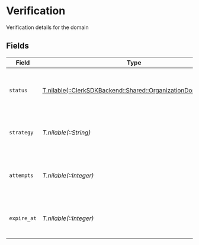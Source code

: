 # Verification

Verification details for the domain


## Fields

| Field                                                                                                             | Type                                                                                                              | Required                                                                                                          | Description                                                                                                       |
| ----------------------------------------------------------------------------------------------------------------- | ----------------------------------------------------------------------------------------------------------------- | ----------------------------------------------------------------------------------------------------------------- | ----------------------------------------------------------------------------------------------------------------- |
| `status`                                                                                                          | [T.nilable(::ClerkSDKBackend::Shared::OrganizationDomainStatus)](../../models/shared/organizationdomainstatus.md) | :heavy_minus_sign:                                                                                                | Status of the verification. It can be `unverified` or `verified`                                                  |
| `strategy`                                                                                                        | *T.nilable(::String)*                                                                                             | :heavy_minus_sign:                                                                                                | Name of the strategy used to verify the domain                                                                    |
| `attempts`                                                                                                        | *T.nilable(::Integer)*                                                                                            | :heavy_minus_sign:                                                                                                | How many attempts have been made to verify the domain                                                             |
| `expire_at`                                                                                                       | *T.nilable(::Integer)*                                                                                            | :heavy_minus_sign:                                                                                                | Unix timestamp of when the verification will expire                                                               |